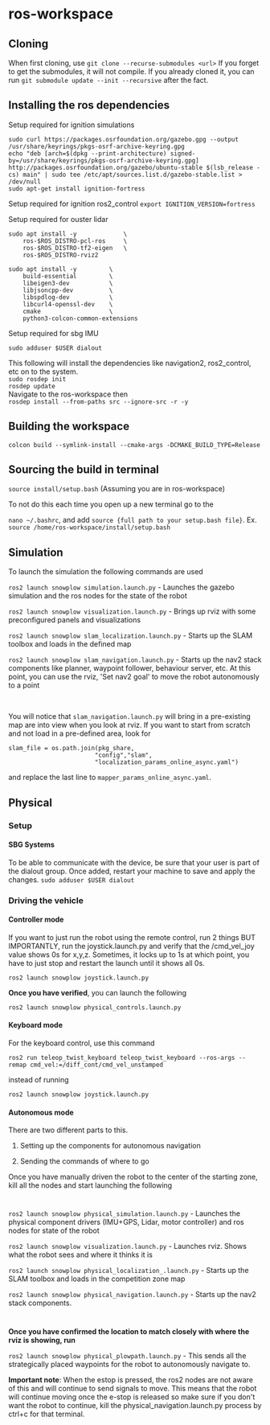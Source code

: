 # ros-workspace
## Cloning
When first cloning, use 
```git clone --recurse-submodules <url>```
If you forget to get the submodules, it will not compile. If you already cloned it, you can run 
```git submodule update --init --recursive```
after the fact.
## Installing the ros dependencies 
Setup required for ignition simulations
```
sudo curl https://packages.osrfoundation.org/gazebo.gpg --output /usr/share/keyrings/pkgs-osrf-archive-keyring.gpg
echo "deb [arch=$(dpkg --print-architecture) signed-by=/usr/share/keyrings/pkgs-osrf-archive-keyring.gpg] http://packages.osrfoundation.org/gazebo/ubuntu-stable $(lsb_release -cs) main" | sudo tee /etc/apt/sources.list.d/gazebo-stable.list > /dev/null
sudo apt-get install ignition-fortress
```
Setup required for ignition ros2_control
```export IGNITION_VERSION=fortress```

Setup required for ouster lidar
```
sudo apt install -y             \
    ros-$ROS_DISTRO-pcl-ros     \
    ros-$ROS_DISTRO-tf2-eigen   \
    ros-$ROS_DISTRO-rviz2
```
```
sudo apt install -y         \
    build-essential         \
    libeigen3-dev           \
    libjsoncpp-dev          \
    libspdlog-dev           \
    libcurl4-openssl-dev    \
    cmake                   \
    python3-colcon-common-extensions
```
Setup required for sbg IMU
```
sudo adduser $USER dialout
```
This following will install the dependencies like navigation2, ros2_control, etc on to the system.<br>
```sudo rosdep init```<br>
```rosdep update```<br>
Navigate to the ros-workspace then <br>
```rosdep install --from-paths src --ignore-src -r -y```

## Building the workspace
```colcon build --symlink-install --cmake-args -DCMAKE_BUILD_TYPE=Release```

## Sourcing the build in terminal
```source install/setup.bash``` (Assuming you are in ros-workspace) 
</br>

To not do this each time you open up a new terminal go to the 

```nano ~/.bashrc```, and add ```source {full path to your setup.bash file}```. Ex. ```source /home/ros-workspace/install/setup.bash```

## Simulation
To launch the simulation the following commands are used

``` ros2 launch snowplow simulation.launch.py ``` - Launches the gazebo simulation and the ros nodes for the state of the robot

``` ros2 launch snowplow visualization.launch.py ``` - Brings up rviz with some preconfigured panels and visualizations

``` ros2 launch snowplow slam_localization.launch.py ``` - Starts up the SLAM toolbox and loads in the defined map

``` ros2 launch snowplow slam_navigation.launch.py ``` - Starts up the nav2 stack components like planner, waypoint follower, behaviour server, etc. At this point, you can use the rviz, 'Set nav2 goal' to move the robot autonomously to a point

</br> 

You will notice that `slam_navigation.launch.py` will bring in a pre-existing map are into view when you look at rviz. If you want to start from scratch and not load in a pre-defined area, look for
```
slam_file = os.path.join(pkg_share, 
                        "config","slam",
                        "localization_params_online_async.yaml")
```

and replace the last line to `mapper_params_online_async.yaml`. 

## Physical 
### Setup 
#### SBG Systems 
To be able to communicate with the device, be sure that your user is part of the dialout group.
Once added, restart your machine to save and apply the changes.
``` sudo adduser $USER dialout ```

### Driving the vehicle
#### Controller mode
If you want to just run the robot using the remote control, run 2 things BUT IMPORTANTLY, run the joystick.launch.py and verify that the /cmd_vel_joy value shows 0s for x,y,z. Sometimes, it locks up to 1s at which point, you have to just stop and restart the launch until it shows all 0s.

``` ros2 launch snowplow joystick.launch.py   ```

<b>Once you have verified</b>, you can launch the following

``` ros2 launch snowplow physical_controls.launch.py ```

#### Keyboard mode 

For the keyboard control, use this command

```ros2 run teleop_twist_keyboard teleop_twist_keyboard --ros-args --remap cmd_vel:=/diff_cont/cmd_vel_unstamped```

instead of running 

```ros2 launch snowplow joystick.launch.py```

#### Autonomous mode
There are two different parts to this. 

1. Setting up the components for autonomous navigation

2. Sending the commands of where to go

Once you have manually driven the robot to the center of the starting zone, kill all the nodes and start launching the following

#

```ros2 launch snowplow physical_simulation.launch.py``` - Launches the physical component drivers (IMU+GPS, Lidar, motor controller) and ros nodes for state of the robot

```ros2 launch snowplow visualization.launch.py``` - Launches rviz. Shows what the robot sees and where it thinks it is

```ros2 launch snowplow physical_localization_.launch.py``` - Starts up the SLAM toolbox and loads in the competition zone map

```ros2 launch snowplow physical_navigation.launch.py``` - Starts up the nav2 stack components. 

#
<b>Once you have confirmed the location to match closely with where the rviz is showing, run </b>

```ros2 launch snowplow physical_plowpath.launch.py``` - This sends all the strategically placed waypoints for the robot to autonomously navigate to.

<b>Important note</b>: When the estop is pressed, the ros2 nodes are not aware of this and will continue to send signals to move. This means that the robot will continue moving once the e-stop is released so make sure if you don't want the robot to continue, kill the physical_navigation.launch.py process by ctrl+c for that terminal.